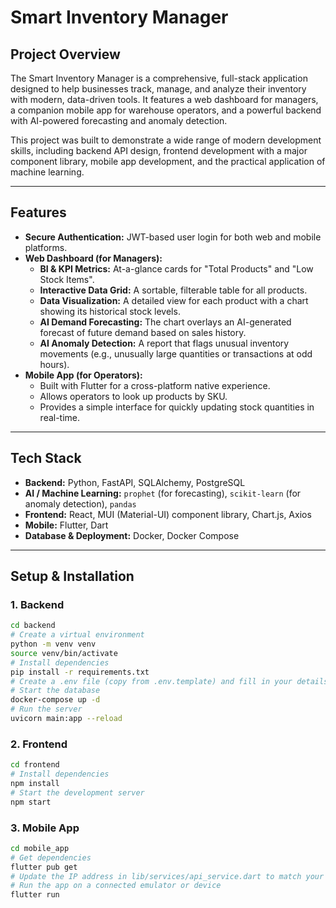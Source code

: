 # Smart Inventory Manager

## Project Overview

The Smart Inventory Manager is a comprehensive, full-stack application designed to help businesses track, manage, and analyze their inventory with modern, data-driven tools. It features a web dashboard for managers, a companion mobile app for warehouse operators, and a powerful backend with AI-powered forecasting and anomaly detection.

This project was built to demonstrate a wide range of modern development skills, including backend API design, frontend development with a major component library, mobile app development, and the practical application of machine learning.

---

## Features

*   **Secure Authentication:** JWT-based user login for both web and mobile platforms.
*   **Web Dashboard (for Managers):**
    *   **BI & KPI Metrics:** At-a-glance cards for "Total Products" and "Low Stock Items".
    *   **Interactive Data Grid:** A sortable, filterable table for all products.
    *   **Data Visualization:** A detailed view for each product with a chart showing its historical stock levels.
    *   **AI Demand Forecasting:** The chart overlays an AI-generated forecast of future demand based on sales history.
    *   **AI Anomaly Detection:** A report that flags unusual inventory movements (e.g., unusually large quantities or transactions at odd hours).
*   **Mobile App (for Operators):**
    *   Built with Flutter for a cross-platform native experience.
    *   Allows operators to look up products by SKU.
    *   Provides a simple interface for quickly updating stock quantities in real-time.

---

## Tech Stack

*   **Backend:** Python, FastAPI, SQLAlchemy, PostgreSQL
*   **AI / Machine Learning:** `prophet` (for forecasting), `scikit-learn` (for anomaly detection), `pandas`
*   **Frontend:** React, MUI (Material-UI) component library, Chart.js, Axios
*   **Mobile:** Flutter, Dart
*   **Database & Deployment:** Docker, Docker Compose

---

## Setup & Installation

### 1. Backend
```bash
cd backend
# Create a virtual environment
python -m venv venv
source venv/bin/activate 
# Install dependencies
pip install -r requirements.txt 
# Create a .env file (copy from .env.template) and fill in your details
# Start the database
docker-compose up -d
# Run the server
uvicorn main:app --reload
```

### 2. Frontend
```bash
cd frontend
# Install dependencies
npm install
# Start the development server
npm start
```

### 3. Mobile App
```bash
cd mobile_app
# Get dependencies
flutter pub get
# Update the IP address in lib/services/api_service.dart to match your backend server
# Run the app on a connected emulator or device
flutter run
```